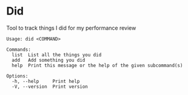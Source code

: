 # Did

Tool to track things I did for my performance review

```
Usage: did <COMMAND>

Commands:
  list  List all the things you did
  add   Add something you did
  help  Print this message or the help of the given subcommand(s)

Options:
  -h, --help     Print help
  -V, --version  Print version
```
